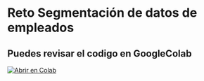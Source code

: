 # Reto Segmentación de datos de empleados

## <b> Puedes revisar el codigo en GoogleColab </b>
[![Abrir en Colab](https://colab.research.google.com/assets/colab-badge.svg)](https://colab.research.google.com/https://github.com/ADRIANVM117/TEC_MTY_PORTAFOLIO/blob/main/RetoSegmentacion_datos_empleados/DS_C6_SC2_ADRIANVAZQUEZMORA.ipynb)
